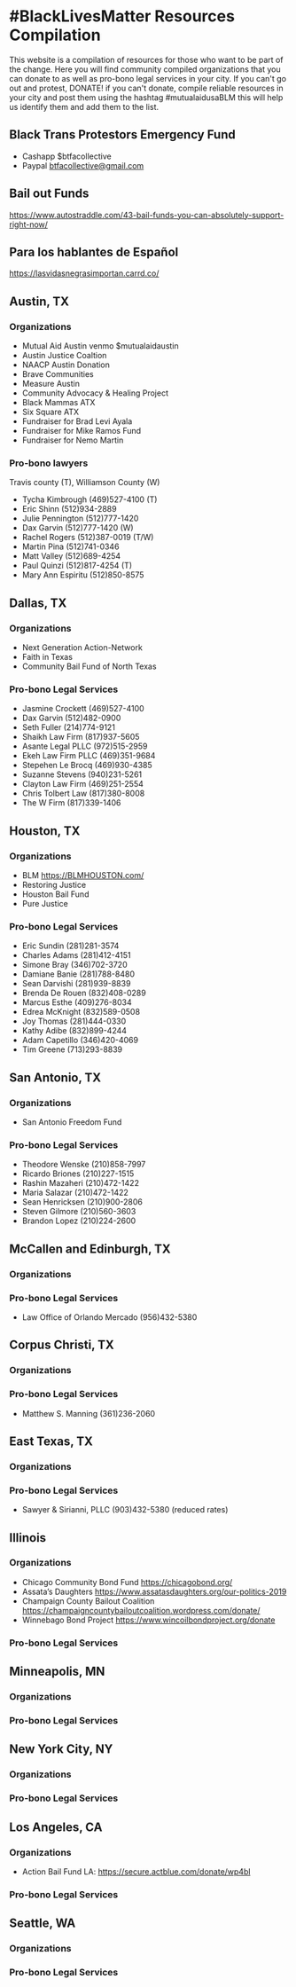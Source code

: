 # #BlackLivesMatter Resources Compilation
This website is a compilation of resources for those who want to be part of the change. Here you will find community compiled organizations that you can donate to as well as pro-bono legal services in your city. If you can't go out and protest, DONATE! if you can't donate, compile reliable resources in your city and post them using the hashtag #mutualaidusaBLM this will help us identify them and add them to the list. 

## Black Trans Protestors Emergency Fund 
- Cashapp $btfacollective
- Paypal btfacollective@gmail.com

## Bail out Funds
https://www.autostraddle.com/43-bail-funds-you-can-absolutely-support-right-now/

## Para los hablantes de Español
https://lasvidasnegrasimportan.carrd.co/

## Austin, TX
### Organizations
- Mutual Aid Austin venmo $mutualaidaustin
- Austin Justice Coaltion
- NAACP Austin Donation
- Brave Communities
- Measure Austin
- Community Advocacy & Healing Project
- Black Mammas ATX
- Six Square ATX
- Fundraiser for Brad Levi Ayala
- Fundraiser for Mike Ramos Fund 
- Fundraiser for Nemo Martin


### Pro-bono lawyers
Travis county (T), Williamson County (W)
- Tycha Kimbrough (469)527-4100 (T)
- Eric Shinn (512)934-2889
- Julie Pennington (512)777-1420
- Dax Garvin (512)777-1420 (W)
- Rachel Rogers (512)387-0019 (T/W)
- Martin Pina (512)741-0346
- Matt Valley (512)689-4254
- Paul Quinzi (512)817-4254 (T)
- Mary Ann Espiritu (512)850-8575


## Dallas, TX
### Organizations
- Next Generation Action-Network
- Faith in Texas 
- Community Bail Fund of North Texas

### Pro-bono Legal Services
- Jasmine Crockett (469)527-4100
- Dax Garvin (512)482-0900
- Seth Fuller (214)774-9121
- Shaikh Law Firm (817)937-5605
- Asante Legal PLLC (972)515-2959
- Ekeh Law Firm PLLC (469)351-9684
- Stepehen Le Brocq (469)930-4385
- Suzanne Stevens (940)231-5261
- Clayton Law Firm (469)251-2554
- Chris Tolbert Law (817)380-8008
- The W Firm (817)339-1406

## Houston, TX
### Organizations
- BLM https://BLMHOUSTON.com/
- Restoring Justice
- Houston Bail Fund
- Pure Justice

### Pro-bono Legal Services
- Eric Sundin (281)281-3574
- Charles Adams (281)412-4151
- Simone Bray (346)702-3720
- Damiane Banie (281)788-8480
- Sean Darvishi (281)939-8839
- Brenda De Rouen (832)408-0289
- Marcus Esthe (409)276-8034
- Edrea McKnight (832)589-0508
- Joy Thomas (281)444-0330
- Kathy Adibe (832)899-4244
- Adam Capetillo (346)420-4069
- Tim Greene (713)293-8839

## San Antonio, TX
### Organizations
- San Antonio Freedom Fund

### Pro-bono Legal Services
- Theodore Wenske (210)858-7997
- Ricardo Briones (210)227-1515
- Rashin Mazaheri (210)472-1422
- Maria Salazar (210)472-1422
- Sean Henricksen (210)900-2806
- Steven Gilmore (210)560-3603
- Brandon Lopez (210)224-2600

## McCallen and Edinburgh, TX
### Organizations
### Pro-bono Legal Services
- Law Office of Orlando Mercado (956)432-5380

## Corpus Christi, TX
### Organizations
### Pro-bono Legal Services
- Matthew S. Manning (361)236-2060

## East Texas, TX
### Organizations
### Pro-bono Legal Services
- Sawyer & Sirianni, PLLC (903)432-5380 (reduced rates)

## Illinois
### Organizations
- Chicago Community Bond Fund https://chicagobond.org/
- Assata’s Daughters https://www.assatasdaughters.org/our-politics-2019
- Champaign County Bailout Coalition https://champaigncountybailoutcoalition.wordpress.com/donate/
- Winnebago Bond Project https://www.wincoilbondproject.org/donate

### Pro-bono Legal Services

## Minneapolis, MN
### Organizations
### Pro-bono Legal Services

## New York City, NY
### Organizations
### Pro-bono Legal Services

## Los Angeles, CA
### Organizations
- Action Bail Fund LA: https://secure.actblue.com/donate/wp4bl
### Pro-bono Legal Services

## Seattle, WA
### Organizations
### Pro-bono Legal Services




